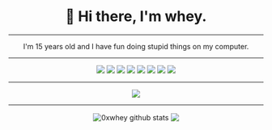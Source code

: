 <h1 align='center'>
  🌙 Hi there, I'm whey.
</h1>

<hr>

<p align='center'>
  I'm 15 years old and I have fun doing stupid things on my computer.
</p>

<hr>

<p align='center'>
  <img src="https://img.shields.io/badge/c++%20-%2300599C.svg?&style=for-the-badge&logo=c%2B%2B&ogoColor=white"/>
  <img src="https://img.shields.io/badge/java-%23ED8B00.svg?&style=for-the-badge&logo=java&logoColor=white"/>
  <img src="https://img.shields.io/badge/python%20-%2314354C.svg?&style=for-the-badge&logo=python&logoColor=white"/> 
  <img src="https://img.shields.io/badge/go-%2300ADD8.svg?&style=for-the-badge&logo=go&logoColor=white"/>
  <img src="https://img.shields.io/badge/node.js%20-%2343853D.svg?&style=for-the-badge&logo=node.js&logoColor=white"/>
  <img src="https://img.shields.io/badge/javascript%20-%23323330.svg?&style=for-the-badge&logo=javascript&logoColor=%23F7DF1E"/>
  <img src="https://img.shields.io/badge/shell_script%20-%23121011.svg?&style=for-the-badge&logo=gnu-bash&logoColor=white"/>
  <img src="https://img.shields.io/badge/php-%23777BB4.svg?&style=for-the-badge&logo=php&logoColor=white"/>  
</p>

<hr>

<p align='center'>
  <img src="https://img.shields.io/badge/whey%239310%20-%237289DA.svg?&style=for-the-badge&logo=discord&logoColor=white"/>    
</p>

<hr>

<p align='center'>
  <img align="center" src="https://github-readme-stats.vercel.app/api?username=0xwhey&show_icons=true&include_all_commits=true&theme=radical" alt="0xwhey github stats" />
  <img align="center" src="https://github-readme-stats.vercel.app/api/top-langs/?username=0xwhey&layout=compact&theme=radical" />
</p>

